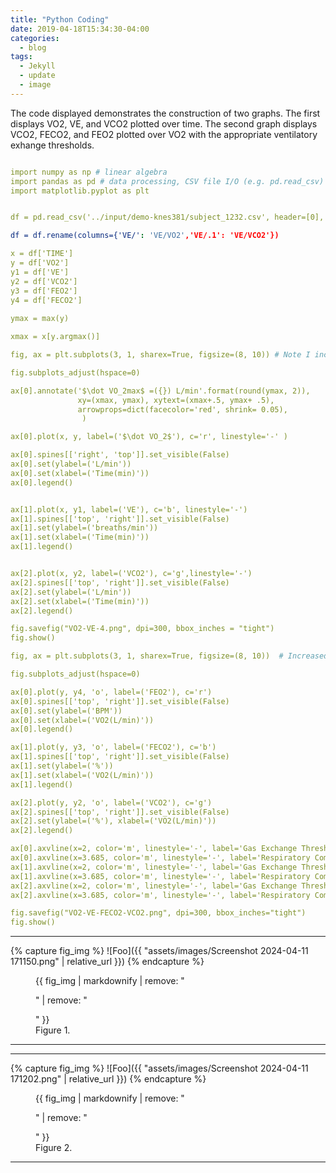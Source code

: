 ```yaml
---
title: "Python Coding"
date: 2019-04-18T15:34:30-04:00
categories:
  - blog
tags:
  - Jekyll
  - update
  - image
---
```


The code displayed demonstrates the construction of two graphs. The first displays VO2, VE, and VCO2 plotted over time. The second graph displays VCO2, FECO2, and FEO2 plotted over VO2 with the appropriate ventilatory exhange thresholds. 

```yaml

import numpy as np # linear algebra
import pandas as pd # data processing, CSV file I/O (e.g. pd.read_csv)
import matplotlib.pyplot as plt


df = pd.read_csv('../input/demo-knes381/subject_1232.csv', header=[0], skiprows=[1,2,3])

df = df.rename(columns={'VE/': 'VE/VO2','VE/.1': 'VE/VCO2'})

x = df['TIME']
y = df['VO2']
y1 = df['VE']
y2 = df['VCO2']
y3 = df['FEO2']
y4 = df['FECO2']
 
ymax = max(y)

xmax = x[y.argmax()]

fig, ax = plt.subplots(3, 1, sharex=True, figsize=(8, 10)) # Note I increased the figure size here.

fig.subplots_adjust(hspace=0)

ax[0].annotate('$\dot VO_2max$ =({}) L/min'.format(round(ymax, 2)), 
               xy=(xmax, ymax), xytext=(xmax+.5, ymax+ .5),
               arrowprops=dict(facecolor='red', shrink= 0.05),
                )

ax[0].plot(x, y, label=('$\dot VO_2$'), c='r', linestyle='-' )

ax[0].spines[['right', 'top']].set_visible(False)
ax[0].set(ylabel=('L/min'))
ax[0].set(xlabel=('Time(min)'))
ax[0].legend()


ax[1].plot(x, y1, label=('VE'), c='b', linestyle='-')
ax[1].spines[['top', 'right']].set_visible(False)
ax[1].set(ylabel=('breaths/min'))
ax[1].set(xlabel=('Time(min)'))
ax[1].legend()


ax[2].plot(x, y2, label=('VCO2'), c='g',linestyle='-')
ax[2].spines[['top', 'right']].set_visible(False)
ax[2].set(ylabel=('L/min'))
ax[2].set(xlabel=('Time(min)'))
ax[2].legend()

fig.savefig("VO2-VE-4.png", dpi=300, bbox_inches = "tight")
fig.show()

fig, ax = plt.subplots(3, 1, sharex=True, figsize=(8, 10))  # Increased figure size for the third subplot

fig.subplots_adjust(hspace=0)

ax[0].plot(y, y4, 'o', label=('FEO2'), c='r')
ax[0].spines[['top', 'right']].set_visible(False)
ax[0].set(ylabel=('BPM'))
ax[0].set(xlabel=('VO2(L/min)'))
ax[0].legend()

ax[1].plot(y, y3, 'o', label=('FECO2'), c='b')
ax[1].spines[['top', 'right']].set_visible(False)
ax[1].set(ylabel=('%'))
ax[1].set(xlabel=('VO2(L/min)'))
ax[1].legend()

ax[2].plot(y, y2, 'o', label=('VCO2'), c='g')
ax[2].spines[['top', 'right']].set_visible(False)
ax[2].set(ylabel=('%'), xlabel=('VO2(L/min)'))
ax[2].legend()

ax[0].axvline(x=2, color='m', linestyle='-', label='Gas Exchange Threshold')
ax[0].axvline(x=3.685, color='m', linestyle='-', label='Respiratory Compensation')
ax[1].axvline(x=2, color='m', linestyle='-', label='Gas Exchange Threshold')
ax[1].axvline(x=3.685, color='m', linestyle='-', label='Respiratory Compensation')
ax[2].axvline(x=2, color='m', linestyle='-', label='Gas Exchange Threshold')
ax[2].axvline(x=3.685, color='m', linestyle='-', label='Respiratory Compensation')

fig.savefig("VO2-VE-FECO2-VCO2.png", dpi=300, bbox_inches="tight")
fig.show()
```

---

{% capture fig_img %}
![Foo]({{ "assets/images/Screenshot 2024-04-11 171150.png" | relative_url }})
{% endcapture %}

<figure>
  {{ fig_img | markdownify | remove: "<p>" | remove: "</p>" }}
  <figcaption>Figure 1.</figcaption>
</figure>

---

---

{% capture fig_img %}
![Foo]({{ "assets/images/Screenshot 2024-04-11 171202.png" | relative_url }})
{% endcapture %}

<figure>
  {{ fig_img | markdownify | remove: "<p>" | remove: "</p>" }}
  <figcaption>Figure 2.</figcaption>
</figure>

---
